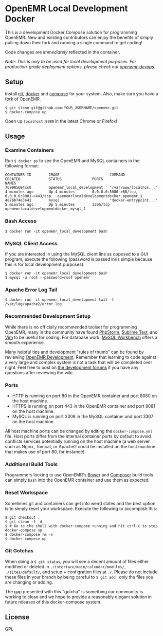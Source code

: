 # OpenEMR Local Development Docker

This is a development Docker Compose solution for programming OpenEMR. New and existing contributors can enjoy the benefits of simply pulling down their fork and running a single command to get coding!

Code changes are _immediately_ reflected in the container. 

_Note: This is only to be used for local development purposes. For production-grade deployment options, please check out [openemr-devops](https://github.com/openemr/openemr-devops)._

## Setup

Install [git](https://git-scm.com/downloads), [docker](https://www.docker.com/get-docker) and [compose](https://docs.docker.com/compose/install/) for your system. Also, make sure you have a [fork](https://help.github.com/articles/fork-a-repo/) of OpenEMR.

```
$ git clone git@github.com:YOUR_USERNAME/openemr.git
$ docker-compose up
```

Open up `localhost:8080` in the latest Chrome or Firefox!

## Usage

### Examine Containers

Run `$ docker ps` to see the OpenEMR and MySQL containers in the following format:

```
CONTAINER ID        IMAGE                       COMMAND                  CREATED             STATUS              PORTS                                         NAMES
769905694cc0        openemr_local_development   "/var/www/localhos..."   4 minutes ago       Up 4 minutes        0.0.0.0:8080->80/tcp, 0.0.0.0:8081->443/tcp   openemrlocaldevelopmentdocker_openemr_1
4876b74e3e41        mysql                       "docker-entrypoint..."   5 minutes ago       Up 5 minutes        3306/tcp                                      openemrlocaldevelopmentdocker_mysql_1
```

### Bash Access

```
$ docker run -it openemr_local_development bash
``` 

### MySQL Client Access

If you are interested in using the MySQL client line as opposed to a GUI program, execute the following (password is passed in/is simple because this is for local development purposes):

```
$ docker run -it openemr_local_development bash
$ mysql -u root --password=root openemr
```

### Apache Error Log Tail

```
$ docker run -it openemr_local_development tail -f /var/log/apache2/error.log
```

### Recommended Development Setup

While there is no officially recommended toolset for programming OpenEMR, many in the community have found [PhpStorm](https://www.jetbrains.com/phpstorm/), [Sublime Text](https://www.sublimetext.com/), and [Vim](http://www.vim.org/) to be useful for coding. For database work, [MySQL Workbench](https://dev.mysql.com/downloads/workbench/) offers a smooth experience.

Many helpful tips and development "rules of thumb" can be found by reviewing [OpenEMR Development](http://open-emr.org/wiki/index.php/OpenEMR_Wiki_Home_Page#Development). Remember that learning to code against a very large and complex system is not a task that will be completed over night. Feel free to post on [the development forums](https://community.open-emr.org/c/openemr-development) if you have any questions after reviewing the wiki.

### Ports

- HTTP is running on port 80 in the OpenEMR container and port 8080 on the host machine.
- HTTPS is running on port 443 in the OpenEMR container and port 8081 on the host machine.
- MySQL is running on port 3306 in the MySQL container and port 3307 on the host machine.

All host machine ports can be changed by editing the `docker-compose.yml` file. Host ports differ from the internal container ports by default to avoid conflicts services potentially running on the host machine (a web server such as Nginx, Tomcat, or Apache2 could be installed on the host machine that makes use of port 80, for instance).

### Additional Build Tools

Programmers looking to use OpenEMR's [Bower](http://www.open-emr.org/wiki/index.php/Bower) and [Composer](http://www.open-emr.org/wiki/index.php/Composer) build tools can simply `bash` into the OpenEMR container and use them as expected.

### Reset Workspace

Sometimes git and containers can get into weird states and the best option is to simply reset your workspace. Execute the following to accomplish this:

```
$ git checkout .
$ git clean -f -d
$ # Go to the shell with docker-compose running and hit ctrl-c to stop docker-compose up
$ docker-compose rm -v
$ docker-compose up
```

### Git Gotchas

When doing a `$ git status`, you will see a decent amount of files either modified or deleted in `./interface/main/calendar/modules/`, `./sites/default/`, and setup + configration files at `./`. Please do not include these files in your branch by being careful to `$ git add ` only the files you are changing or adding.

The gap presented with this "gotcha" is something our community is working to close and we hope to provide a reasonably elegant solution in future releases of this docker-compose system.

## License

GPL
